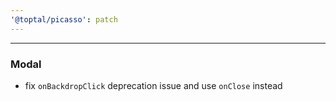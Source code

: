 ```yaml
---
'@toptal/picasso': patch
---
```


---

### Modal

- fix `onBackdropClick` deprecation issue and use `onClose` instead

